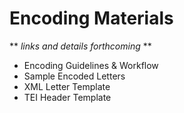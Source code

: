 # Encoding Materials

** _links and details forthcoming_ **

+ Encoding Guidelines & Workflow
+ Sample Encoded Letters
+ XML Letter Template
+ TEI Header Template 
